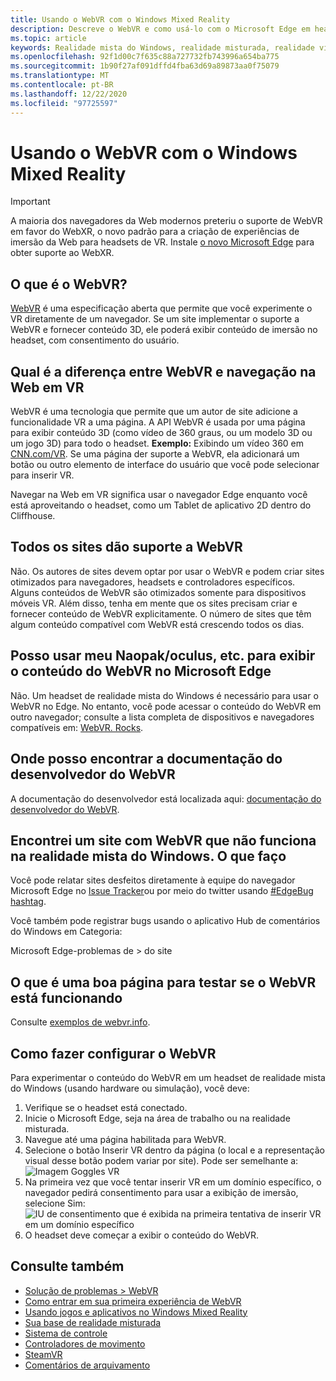 ```yaml
---
title: Usando o WebVR com o Windows Mixed Reality
description: Descreve o WebVR e como usá-lo com o Microsoft Edge em headsets de realidade mista do Windows.
ms.topic: article
keywords: Realidade mista do Windows, realidade misturada, realidade virtual, VR, Sr, WebVR, Edge, Microsoft Edge, navegação na Web
ms.openlocfilehash: 92f1d00c7f635c88a727732fb743996a654ba775
ms.sourcegitcommit: 1b90f27af091dffd4fba63d69a89873aa0f75079
ms.translationtype: MT
ms.contentlocale: pt-BR
ms.lasthandoff: 12/22/2020
ms.locfileid: "97725597"
---
```

# <a name="using-webvr-with-windows-mixed-reality"></a>Usando o WebVR com o Windows Mixed Reality

>[!IMPORTANT]
>A maioria dos navegadores da Web modernos preteriu o suporte de WebVR em favor do WebXR, o novo padrão para a criação de experiências de imersão da Web para headsets de VR. Instale [o novo Microsoft Edge](using-microsoft-edge.md) para obter suporte ao WebXR.

## <a name="what-is-webvr"></a>O que é o WebVR?

[WebVR](https://webvr.info) é uma especificação aberta que permite que você experimente o VR diretamente de um navegador. Se um site implementar o suporte a WebVR e fornecer conteúdo 3D, ele poderá exibir conteúdo de imersão no headset, com consentimento do usuário.

## <a name="what-is-the-difference-between-webvr-and-browsing-the-web-in-vr"></a>Qual é a diferença entre WebVR e navegação na Web em VR

WebVR é uma tecnologia que permite que um autor de site adicione a funcionalidade VR a uma página. A API WebVR é usada por uma página para exibir conteúdo 3D (como vídeo de 360 graus, ou um modelo 3D ou um jogo 3D) para todo o headset. **Exemplo:** Exibindo um vídeo 360 em [CNN.com/VR](http://cnn.com/vr). Se uma página der suporte a WebVR, ela adicionará um botão ou outro elemento de interface do usuário que você pode selecionar para inserir VR.

Navegar na Web em VR significa usar o navegador Edge enquanto você está aproveitando o headset, como um Tablet de aplicativo 2D dentro do Cliffhouse.

## <a name="do-all-websites-support-webvr"></a>Todos os sites dão suporte a WebVR

Não. Os autores de sites devem optar por usar o WebVR e podem criar sites otimizados para navegadores, headsets e controladores específicos. Alguns conteúdos de WebVR são otimizados somente para dispositivos móveis VR. Além disso, tenha em mente que os sites precisam criar e fornecer conteúdo de WebVR explicitamente. O número de sites que têm algum conteúdo compatível com WebVR está crescendo todos os dias.

## <a name="can-i-use-my-viveoculus-etc-to-view-webvr-content-in-microsoft-edge"></a>Posso usar meu Naopak/oculus, etc. para exibir o conteúdo do WebVR no Microsoft Edge

Não. Um headset de realidade mista do Windows é necessário para usar o WebVR no Edge. No entanto, você pode acessar o conteúdo do WebVR em outro navegador; consulte a lista completa de dispositivos e navegadores compatíveis em: [WebVR. Rocks](http://webvr.rocks/).

## <a name="where-can-i-find-the-webvr-developer-documentation"></a>Onde posso encontrar a documentação do desenvolvedor do WebVR

A documentação do desenvolvedor está localizada aqui: [documentação do desenvolvedor do WebVR](https://docs.microsoft.com/microsoft-edge/webvr/).

## <a name="ive-found-a-website-with-webvr-that-doesnt-work-in-windows-mixed-reality-what-do-i-do"></a>Encontrei um site com WebVR que não funciona na realidade mista do Windows. O que faço

Você pode relatar sites desfeitos diretamente à equipe do navegador Microsoft Edge no [Issue Tracker](https://developer.microsoft.com/en-us/microsoft-edge/platform/issues/)ou por meio do twitter usando [#EdgeBug hashtag](https://blogs.windows.com/msedgedev/2016/08/11/edgebug-twitter/).

Você também pode registrar bugs usando o aplicativo Hub de comentários do Windows em Categoria:

Microsoft Edge-problemas de > do site

## <a name="what-is-a-good-page-to-test-if-webvr-is-working"></a>O que é uma boa página para testar se o WebVR está funcionando

Consulte [exemplos de webvr.info](http://webvr.info/samples/XX-vr-controllers.html).

## <a name="how-do-i-set-up-webvr"></a>Como fazer configurar o WebVR

Para experimentar o conteúdo do WebVR em um headset de realidade mista do Windows (usando hardware ou simulação), você deve:

1. Verifique se o headset está conectado.
2. Inicie o Microsoft Edge, seja na área de trabalho ou na realidade misturada.
3. Navegue até uma página habilitada para WebVR.
4. Selecione o botão Inserir VR dentro da página (o local e a representação visual desse botão podem variar por site). Pode ser semelhante a: \
   ![Imagem Goggles VR](images/75px-enter-vr.png)
5. Na primeira vez que você tentar inserir VR em um domínio específico, o navegador pedirá consentimento para usar a exibição de imersão, selecione Sim: ![IU de consentimento que é exibida na primeira tentativa de inserir VR em um domínio específico](images/1053px-Webvr-consent-ui.png)
6. O headset deve começar a exibir o conteúdo do WebVR.

## <a name="see-also"></a>Consulte também

* [Solução de problemas > WebVR](webvr-questions.md)
* [Como entrar em sua primeira experiência de WebVR](using-games-and-apps-in-windows-mixed-reality.md#how-to-get-into-your-first-webvr-experience)
* [Usando jogos e aplicativos no Windows Mixed Reality](using-games-and-apps-in-windows-mixed-reality.md)
* [Sua base de realidade misturada](your-mixed-reality-home.md)
* [Sistema de controle](tracking-system.md)
* [Controladores de movimento](controllers-in-wmr.md)
* [SteamVR](using-steamvr-with-windows-mixed-reality.md)
* [Comentários de arquivamento](filing-feedback.md)
